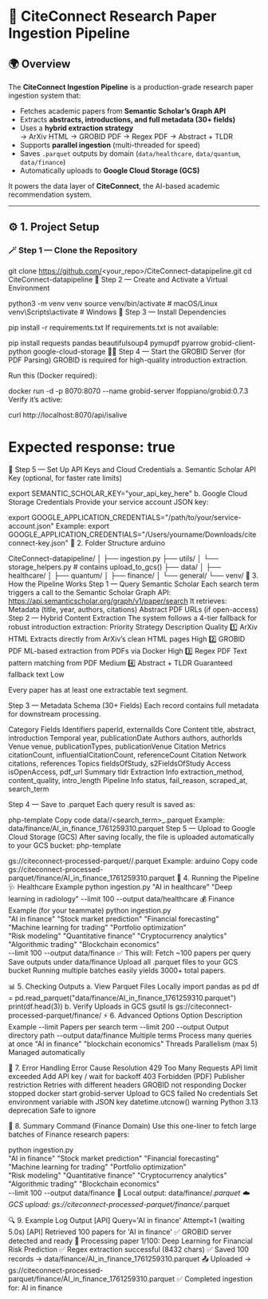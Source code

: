 # 🧠 CiteConnect Research Paper Ingestion Pipeline

## 🌍 Overview

The **CiteConnect Ingestion Pipeline** is a production-grade research paper ingestion system that:

- Fetches academic papers from **Semantic Scholar’s Graph API**
- Extracts **abstracts, introductions, and full metadata (30+ fields)**
- Uses a **hybrid extraction strategy**  
  → ArXiv HTML → GROBID PDF → Regex PDF → Abstract + TLDR
- Supports **parallel ingestion** (multi-threaded for speed)
- Saves `.parquet` outputs by domain (`data/healthcare`, `data/quantum`, `data/finance`)
- Automatically uploads to **Google Cloud Storage (GCS)**

It powers the data layer of **CiteConnect**, the AI-based academic recommendation system.

---

## ⚙️ 1. Project Setup

### 🪄 Step 1 — Clone the Repository


git clone https://github.com/<your_repo>/CiteConnect-datapipeline.git
cd CiteConnect-datapipeline
🧰 Step 2 — Create and Activate a Virtual Environment

python3 -m venv venv
source venv/bin/activate      # macOS/Linux
venv\Scripts\activate         # Windows
🧩 Step 3 — Install Dependencies

pip install -r requirements.txt
If requirements.txt is not available:

pip install requests pandas beautifulsoup4 pymupdf pyarrow grobid-client-python google-cloud-storage
🧑‍🔬 Step 4 — Start the GROBID Server (for PDF Parsing)
GROBID is required for high-quality introduction extraction.

Run this (Docker required):


docker run -d -p 8070:8070 --name grobid-server lfoppiano/grobid:0.7.3
Verify it’s active:

curl http://localhost:8070/api/isalive
# Expected response: true
🔑 Step 5 — Set Up API Keys and Cloud Credentials
a. Semantic Scholar API Key (optional, for faster rate limits)

export SEMANTIC_SCHOLAR_KEY="your_api_key_here"
b. Google Cloud Storage Credentials
Provide your service account JSON key:

export GOOGLE_APPLICATION_CREDENTIALS="/path/to/your/service-account.json"
Example:
export GOOGLE_APPLICATION_CREDENTIALS="/Users/yourname/Downloads/citeconnect-key.json"
📂 2. Folder Structure
arduino

CiteConnect-datapipeline/
│
├── ingestion.py
├── utils/
│   └── storage_helpers.py          # contains upload_to_gcs()
├── data/
│   ├── healthcare/
│   ├── quantum/
│   ├── finance/
│   └── general/
└── venv/
🚀 3. How the Pipeline Works
Step 1 — Query Semantic Scholar
Each search term triggers a call to the Semantic Scholar Graph API:
https://api.semanticscholar.org/graph/v1/paper/search
It retrieves:
Metadata (title, year, authors, citations)
Abstract
PDF URLs (if open-access)
Step 2 — Hybrid Content Extraction
The system follows a 4-tier fallback for robust introduction extraction:
Priority	Strategy	Description	Quality
1️⃣	ArXiv HTML	Extracts directly from ArXiv’s clean HTML pages	High
2️⃣	GROBID PDF	ML-based extraction from PDFs via Docker	High
3️⃣	Regex PDF	Text pattern matching from PDF	Medium
4️⃣	Abstract + TLDR	Guaranteed fallback text	Low

Every paper has at least one extractable text segment.

Step 3 — Metadata Schema (30+ Fields)
Each record contains full metadata for downstream processing.

Category	Fields
Identifiers	paperId, externalIds
Core Content	title, abstract, introduction
Temporal	year, publicationDate
Authors	authors, authorIds
Venue	venue, publicationTypes, publicationVenue
Citation Metrics	citationCount, influentialCitationCount, referenceCount
Citation Network	citations, references
Topics	fieldsOfStudy, s2FieldsOfStudy
Access	isOpenAccess, pdf_url
Summary	tldr
Extraction Info	extraction_method, content_quality, intro_length
Pipeline Info	status, fail_reason, scraped_at, search_term

Step 4 — Save to .parquet
Each query result is saved as:

php-template
Copy code
data/<domain>/<search_term>_<timestamp>.parquet
Example:
data/finance/AI_in_finance_1761259310.parquet
Step 5 — Upload to Google Cloud Storage (GCS)
After saving locally, the file is uploaded automatically to your GCS bucket:
php-template

gs://citeconnect-processed-parquet/<domain>/<filename>.parquet
Example:
arduino
Copy code
gs://citeconnect-processed-parquet/finance/AI_in_finance_1761259310.parquet
🧪 4. Running the Pipeline
🩺 Healthcare Example
python ingestion.py "AI in healthcare" "Deep learning in radiology" --limit 100 --output data/healthcare
💰 Finance Example (for your teammate)
python ingestion.py \
"AI in finance" "Stock market prediction" "Financial forecasting" \
"Machine learning for trading" "Portfolio optimization" \
"Risk modeling" "Quantitative finance" "Cryptocurrency analytics" \
"Algorithmic trading" "Blockchain economics" \
--limit 100 --output data/finance
✅ This will:
Fetch ~100 papers per query
Save outputs under data/finance
Upload all .parquet files to your GCS bucket
Running multiple batches easily yields 3000+ total papers.

📊 5. Checking Outputs
a. View Parquet Files Locally
import pandas as pd
df = pd.read_parquet("data/finance/AI_in_finance_1761259310.parquet")
print(df.head(3))
b. Verify Uploads in GCS
gsutil ls gs://citeconnect-processed-parquet/finance/
⚡ 6. Advanced Options
Option	Description	Example
--limit	Papers per search term	--limit 200
--output	Output directory path	--output data/finance
Multiple terms	Process many queries at once	"AI in finance" "blockchain economics"
Threads	Parallelism (max 5)	Managed automatically

🧩 7. Error Handling
Error	Cause	Resolution
429 Too Many Requests	API limit exceeded	Add API key / wait for backoff
403 Forbidden (PDF)	Publisher restriction	Retries with different headers
GROBID not responding	Docker stopped	docker start grobid-server
Upload to GCS failed	No credentials	Set environment variable with JSON key
datetime.utcnow() warning	Python 3.13 deprecation	Safe to ignore

🧭 8. Summary Command (Finance Domain)
Use this one-liner to fetch large batches of Finance research papers:

python ingestion.py \
"AI in finance" "Stock market prediction" "Financial forecasting" \
"Machine learning for trading" "Portfolio optimization" \
"Risk modeling" "Quantitative finance" "Cryptocurrency analytics" \
"Algorithmic trading" "Blockchain economics" \
--limit 100 --output data/finance
💾 Local output: data/finance/*.parquet
☁️ GCS upload: gs://citeconnect-processed-parquet/finance/*.parquet

🔍 9. Example Log Output
[API] Query='AI in finance' Attempt=1 (waiting 5.0s)
[API] Retrieved 100 papers for 'AI in finance'
✅ GROBID server detected and ready
📄 Processing paper 1/100: Deep Learning for Financial Risk Prediction
✅ Regex extraction successful (8432 chars)
✅ Saved 100 records → data/finance/AI_in_finance_1761259310.parquet
📤 Uploaded → gs://citeconnect-processed-parquet/finance/AI_in_finance_1761259310.parquet
✅ Completed ingestion for: AI in finance
